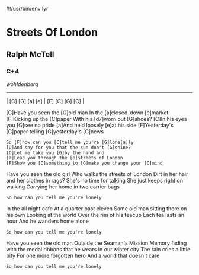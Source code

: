 #!/usr/bin/env lyr
# Streets Of London
## Ralph McTell
### C+4

*wohldenberg*

---

| [C] [G] [a] [e] | [F] [C] [G] [C] |

[C]Have you seen the [G]old man
In the [a]closed-down [e]market
[F]Kicking up the [C]paper
With his [d7]worn out [G]shoes?
[C]In his eyes you [G]see no pride
[a]And held loosely [e]at his side
[F]Yesterday's [C]paper telling [G]yesterday's [C]news

    So [F]how can you [C]tell me you're [G]lone[a]ly
    [D]And say for you that the sun don't [G]shine?
    [C]Let me take you [G]by the hand and
    [a]Lead you through the [e]streets of London
    [F]Show you [C]something to [G]make you change your [C]mind

Have you seen the old girl
Who walks the streets of London
Dirt in her hair and her clothes in rags?
She's no time for talking
She just keeps right on walking
Carrying her home in two carrier bags

    So how can you tell me you're lonely

In the all night cafe
At a quarter past eleven
Same old man sitting there on his own
Looking at the world
Over the rim of his teacup
Each tea lasts an hour
And he wanders home alone

    So how can you tell me you're lonely

Have you seen the old man
Outside the Seaman's Mission
Memory fading with the medal ribbons that he wears
In our winter city
The rain cries a little pity
For one more forgotten hero
And a world that doesn't care

    So how can you tell me you're lonely
